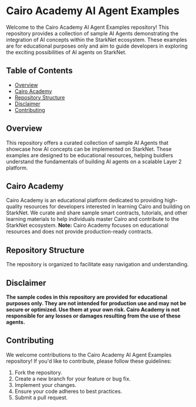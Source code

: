 # Cairo Academy AI Agent Examples

Welcome to the Cairo Academy AI Agent Examples repository! This repository provides a collection of sample AI Agents demonstrating the integration of AI concepts within the StarkNet ecosystem. These examples are for educational purposes only and aim to guide developers in exploring the exciting possibilities of AI agents on StarkNet.

## Table of Contents

* [Overview](#overview)
* [Cairo Academy](#cairo-academy)
* [Repository Structure](#repository-structure)
* [Disclaimer](#disclaimer)
* [Contributing](#contributing)

## Overview

This repository offers a curated collection of sample AI Agents that showcase how AI concepts can be implemented on StarkNet. These examples are designed to be educational resources, helping buidlers understand the fundamentals of building AI agents on a scalable Layer 2 platform.

## Cairo Academy

Cairo Academy is an educational platform dedicated to providing high-quality resources for developers interested in learning Cairo and building on StarkNet. We curate and share sample smart contracts, tutorials, and other learning materials to help individuals master Cairo and contribute to the StarkNet ecosystem. **Note:** Cairo Academy focuses on educational resources and does not provide production-ready contracts.

## Repository Structure

The repository is organized to facilitate easy navigation and understanding.

## Disclaimer

**The sample codes in this repository are provided for educational purposes only. They are not intended for production use and may not be secure or optimized. Use them at your own risk. Cairo Academy is not responsible for any losses or damages resulting from the use of these agents.**


## Contributing

We welcome contributions to the Cairo Academy AI Agent Examples repository! If you'd like to contribute, please follow these guidelines:

1.  Fork the repository.
2.  Create a new branch for your feature or bug fix.
3.  Implement your changes.
4.  Ensure your code adheres to best practices.
5.  Submit a pull request.
